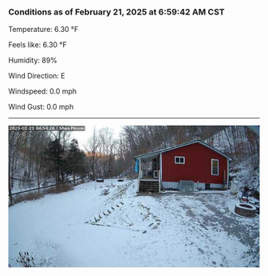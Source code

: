 ### Conditions as of February 21, 2025 at 6:59:42 AM CST 

Temperature: 6.30 &deg;F

Feels like: 6.30 &deg;F

Humidity: 89%

Wind Direction: E

Windspeed: 0.0 mph

Wind Gust: 0.0 mph

---

<img src="./images/latest.jpeg"/>

